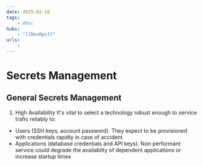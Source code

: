 ```yaml
---
date: 2025-02-18
tags:
    - #Doc 
hubs:
    - "[[DevOps]]"
urls:
    -
---
```


# Secrets Management

## General Secrets Management

1.  High Availability
It's vital to select a technology robust enough to service trafic reliably to:
- Users (SSH keys, account password). They expect to be provisioned with credentials
rapidly in case of accident. 
- Applications (database credentials and API keys). Non performant service could degrade
  the availabilty of dependent applications or increase startup times



